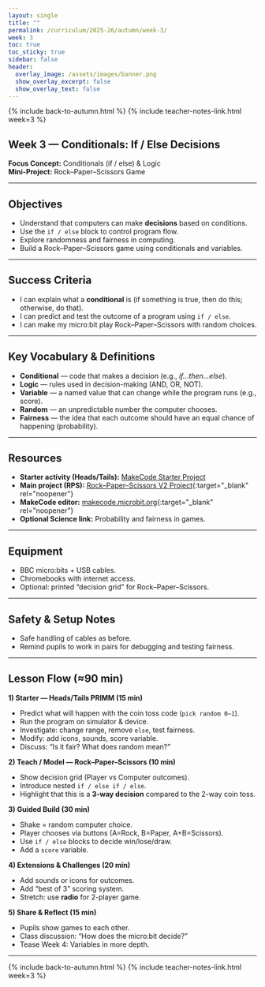 ```yaml
---
layout: single
title: ""
permalink: /curriculum/2025-26/autumn/week-3/
week: 3
toc: true
toc_sticky: true
sidebar: false
header:
  overlay_image: /assets/images/banner.png
  show_overlay_excerpt: false
  show_overlay_text: false
---
```


{% include back-to-autumn.html %}
{% include teacher-notes-link.html week=3 %}

## Week 3 — Conditionals: If / Else Decisions  

**Focus Concept:** Conditionals (if / else) & Logic  
**Mini-Project:** Rock–Paper–Scissors Game  

---

## Objectives
- Understand that computers can make **decisions** based on conditions.  
- Use the `if / else` block to control program flow.  
- Explore randomness and fairness in computing.  
- Build a Rock–Paper–Scissors game using conditionals and variables.  

---

## Success Criteria
- I can explain what a **conditional** is (if something is true, then do this; otherwise, do that).  
- I can predict and test the outcome of a program using `if / else`.  
- I can make my micro:bit play Rock–Paper–Scissors with random choices.  

---

## Key Vocabulary & Definitions
- **Conditional** — code that makes a decision (e.g., *if…then…else*).  
- **Logic** — rules used in decision-making (AND, OR, NOT).  
- **Variable** — a named value that can change while the program runs (e.g., score).  
- **Random** — an unpredictable number the computer chooses.  
- **Fairness** — the idea that each outcome should have an equal chance of happening (probability).  

---

## Resources
- **Starter activity (Heads/Tails):** [MakeCode Starter Project](#)  
- **Main project (RPS):** [Rock–Paper–Scissors V2 Project](https://makecode.microbit.org/projects/rock-paper-scissors-v2){:target="_blank" rel="noopener"}  
- **MakeCode editor:** [makecode.microbit.org](https://makecode.microbit.org){:target="_blank" rel="noopener"}  
- **Optional Science link:** Probability and fairness in games.  

---

## Equipment
- BBC micro:bits + USB cables.  
- Chromebooks with internet access.  
- Optional: printed “decision grid” for Rock–Paper–Scissors.  

---

## Safety & Setup Notes
- Safe handling of cables as before.  
- Remind pupils to work in pairs for debugging and testing fairness.  

---

## Lesson Flow (≈90 min)

**1) Starter — Heads/Tails PRIMM (15 min)**  
- Predict what will happen with the coin toss code (`pick random 0–1`).  
- Run the program on simulator & device.  
- Investigate: change range, remove `else`, test fairness.  
- Modify: add icons, sounds, score variable.  
- Discuss: “Is it fair? What does random mean?”  

**2) Teach / Model — Rock–Paper–Scissors (10 min)**  
- Show decision grid (Player vs Computer outcomes).  
- Introduce nested `if / else if / else`.  
- Highlight that this is a **3-way decision** compared to the 2-way coin toss.  

**3) Guided Build (30 min)**  
- Shake = random computer choice.  
- Player chooses via buttons (A=Rock, B=Paper, A+B=Scissors).  
- Use `if / else` blocks to decide win/lose/draw.  
- Add a `score` variable.  

**4) Extensions & Challenges (20 min)**  
- Add sounds or icons for outcomes.  
- Add “best of 3” scoring system.  
- Stretch: use **radio** for 2-player game.  

**5) Share & Reflect (15 min)**  
- Pupils show games to each other.  
- Class discussion: “How does the micro:bit decide?”  
- Tease Week 4: Variables in more depth.  

---

{% include back-to-autumn.html %}
{% include teacher-notes-link.html week=3 %}

